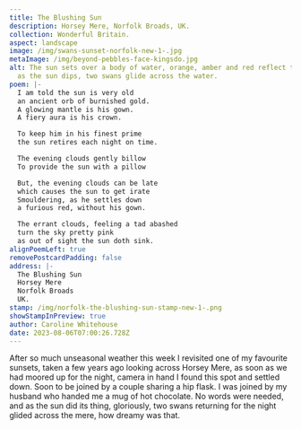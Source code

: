 ```yaml
---
title: The Blushing Sun
description: Horsey Mere, Norfolk Broads, UK.
collection: Wonderful Britain.
aspect: landscape
image: /img/swans-sunset-norfolk-new-1-.jpg
metaImage: /img/beyond-pebbles-face-kingsdo.jpg
alt: The sun sets over a body of water, orange, amber and red reflect the sky,
  as the sun dips, two swans glide across the water.
poem: |-
  I am told the sun is very old
  an ancient orb of burnished gold.
  A glowing mantle is his gown.
  A fiery aura is his crown.

  To keep him in his finest prime
  the sun retires each night on time.

  The evening clouds gently billow 
  To provide the sun with a pillow

  But, the evening clouds can be late
  which causes the sun to get irate 
  Smouldering, as he settles down
  a furious red, without his gown.

  The errant clouds, feeling a tad abashed
  turn the sky pretty pink
  as out of sight the sun doth sink.
alignPoemLeft: true
removePostcardPadding: false
address: |-
  The Blushing Sun
  Horsey Mere
  Norfolk Broads
  UK.
stamp: /img/norfolk-the-blushing-sun-stamp-new-1-.png
showStampInPreview: true
author: Caroline Whitehouse
date: 2023-08-06T07:00:26.728Z
---
```

After so much unseasonal weather this week I revisited one of my favourite sunsets, taken a few years ago looking across Horsey Mere, as soon as we had moored up for the night, camera in hand I found this spot and settled down. Soon to be joined by a couple sharing a hip flask. I was joined by my husband who handed me a mug of hot chocolate. No words were needed, and as the sun did its thing, gloriously, two swans returning for the night glided across the mere, how dreamy was that.